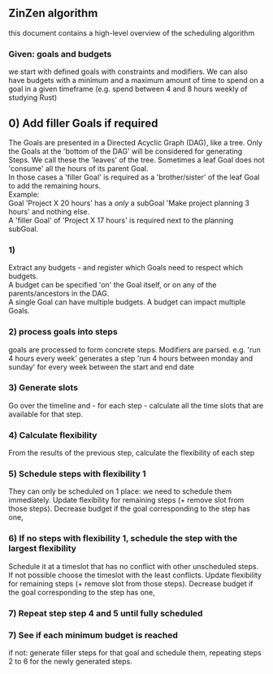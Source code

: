 ## ZinZen algorithm

this document contains a high-level overview of the scheduling algorithm

### Given: goals and budgets
we start with defined goals with constraints and modifiers.
We can also have budgets with a minimum and a maximum amount of time to spend on a goal in a given timeframe
(e.g. spend between 4 and 8 hours weekly of studying Rust)
  
## 0) Add filler Goals if required  
The Goals are presented in a Directed Acyclic Graph (DAG), like a tree. Only the Goals at the 'bottom of the DAG' will be considered for generating Steps. We call these the 'leaves' of the tree.
Sometimes a leaf Goal does not 'consume' all the hours of its parent Goal.  
In those cases a 'filler Goal' is required as a 'brother/sister' of the leaf Goal to add the remaining hours.  
Example:  
Goal 'Project X 20 hours' has a _only_ a subGoal 'Make project planning 3 hours' and nothing else.  
A 'filler Goal' of 'Project X 17 hours' is required next to the planning subGoal.
  
### 1)
Extract any budgets - and register which Goals need to respect which budgets.  
A budget can be specified 'on' the Goal itself, or on any of the parents/ancestors in the DAG.  
A single Goal can have multiple budgets. A budget can impact multiple Goals.
  
### 2) process goals into steps
goals are processed to form concrete steps. Modifiers are parsed.
e.g. 'run 4 hours every week' generates a step 'run 4 hours between monday and sunday' for every
week between the start and end date

### 3) Generate slots
Go over the timeline and - for each step - calculate all the time slots that are available for that step.

### 4) Calculate flexibility
From the results of the previous step, calculate the flexibility of each step

### 5) Schedule steps with flexibility 1
They can only be scheduled on 1 place: we need to schedule them immediately.
Update flexibility for remaining steps (+ remove slot from those steps).
Decrease budget if the goal corresponding to the step has one,

### 6) If no steps with flexibility 1, schedule the step with the largest flexibility
Schedule it at a timeslot that has no conflict with other unscheduled steps. 
If not possible choose the timeslot with the least conflicts.
Update flexibility for remaining steps (+ remove slot from those steps).
Decrease budget if the goal corresponding to the step has one,


### 7) Repeat step step 4 and 5 until fully scheduled

### 7) See if each minimum budget is reached
if not: generate filler steps for that goal and schedule them, repeating steps 2 to 6 for the newly generated steps.